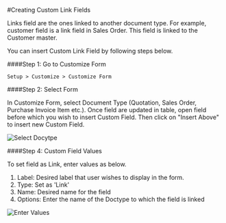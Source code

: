 <!-- add-breadcrumbs -->
#Creating Custom Link Fields

Links field are the ones linked to another document type. For example, customer field is a link field in Sales Order. This field is linked to the Customer master.

You can insert Custom Link Field by following steps below.


####Step 1: Go to Customize Form

`Setup > Customize > Customize Form`

####Step 2: Select Form

In Customize Form, select Document Type (Quotation, Sales Order, Purchase Invoice Item etc.). Once field are updated in table, open field before which you wish to insert Custom Field. Then click on "Insert Above" to insert new Custom Field.

<img alt="Select Docytpe" class="screenshot" src="{{docs_base_url}}/assets/img/articles/link-field-1.gif">

####Step 4: Custom Field Values

To set field as Link, enter values as below.

1. Label: Desired label that user wishes to display in the form.
1. Type: Set as 'Link'
1. Name: Desired name for the field
1. Options: Enter the name of the Doctype to which the field is linked

<img alt="Enter Values" class="screenshot" src="{{docs_base_url}}/assets/img/articles/link-field-2.png">

<!-- markdown -->